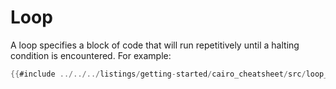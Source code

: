 # Loop

A loop specifies a block of code that will run repetitively until a halting condition is encountered.
For example:

```rust
{{#include ../../../listings/getting-started/cairo_cheatsheet/src/loop_example.cairo:sheet}}
```
